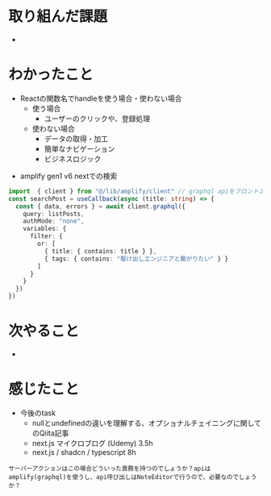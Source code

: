 # 取り組んだ課題

- 

# わかったこと

- Reactの関数名でhandleを使う場合・使わない場合
  - 使う場合
    - ユーザーのクリックや、登録処理
  - 使わない場合
    - データの取得・加工
    - 簡単なナビゲーション
    - ビジネスロジック

+ amplify gen1 v6 nextでの検索
```ts
import  { client } from "@/lib/amplify/client" // graphql apiをフロントエンドから呼び出す為に必要
const searchPost = useCallback(async (title: string) => {
  const { data, errors } = await client.graphql({
    query: listPosts,
    authMode: "none",
    variables: {
      filter: {
        or: [
          { title: { contains: title } },
          { tags: { contains: "駆け出しエンジニアと繋がりたい" } }
        ]
      }
    }
  })
})

```

# 次やること

- 

# 感じたこと

- 今後のtask
  - nullとundefinedの違いを理解する、オプショナルチェイニングに関してのQiita記事
  - next.js マイクロブログ (Udemy) 3.5h
  - next.js / shadcn / typescript 8h




```
サーバーアクションはこの場合どういった責務を持つのでしょうか？apiはamplify(graphql)を使うし、api呼び出しはNoteEditorで行うので、必要なのでしょうか？
```